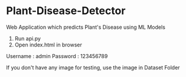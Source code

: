 # Plant-Disease-Detector

Web Application which predicts Plant's Disease using ML Models

1. Run api.py
2. Open index.html in browser

Username : admin
Password : 123456789

If you don't have any image for testing, use the image in Dataset Folder
